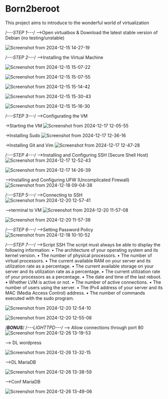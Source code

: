 # Born2beroot
This project aims to introduce to the wonderful world of virtualization

/*---STEP 1---*/
-->Open virtualbox & Download the latest stable version of Debian (no testing/unstable)

![Screenshot from 2024-12-15 14-27-19](https://github.com/user-attachments/assets/2ffcbf7f-9c8c-4c0c-82c5-0f7dee1a1898)



/*---STEP 2---*/
-->Installing the Virtual Machine

![Screenshot from 2024-12-15 15-07-22](https://github.com/user-attachments/assets/6a8e32c6-4eaf-4abf-b49c-47165a25ca76)


![Screenshot from 2024-12-15 15-07-55](https://github.com/user-attachments/assets/2d515040-f7bb-48f3-8b2c-41a95d6952eb)


![Screenshot from 2024-12-15 15-14-42](https://github.com/user-attachments/assets/94e08eaf-7788-4791-966c-12e1f6f81b45)


![Screenshot from 2024-12-15 15-30-43](https://github.com/user-attachments/assets/97c70453-3804-4f15-9fa7-cbbd0cecbcee)



![Screenshot from 2024-12-15 15-16-30](https://github.com/user-attachments/assets/28d655ad-4182-4a0f-8f31-5dcb416fcc9c)



/*---STEP 3---*/
-->Configurating the VM

->Starting the VM
![Screenshot from 2024-12-17 12-05-55](https://github.com/user-attachments/assets/632c9b45-4514-46e2-9d99-18cd9b0b5cde)
   
->Installing Sudo
![Screenshot from 2024-12-17 12-36-16](https://github.com/user-attachments/assets/3d7cb509-7639-4fbc-a038-afac7ab4c356)

->Installing Git and Vim
![Screenshot from 2024-12-17 12-47-28](https://github.com/user-attachments/assets/dd1b646b-14b4-48b2-8034-413a49e5f4aa)



/*---STEP 4---*/
-->Installing and Configuring SSH (Secure Shell Host)
![Screenshot from 2024-12-17 12-52-43](https://github.com/user-attachments/assets/a2a0d77f-df55-4161-9a17-1d7755549eb3)

![Screenshot from 2024-12-17 14-26-39](https://github.com/user-attachments/assets/7dcdb4a4-23a3-4341-a707-6b4c6d4d7e41)

-->Installing and Configuring UFW (Uncomplicated Firewall)
![Screenshot from 2024-12-18 09-04-38](https://github.com/user-attachments/assets/70a4ed66-7338-4550-851c-d84db8e2ac5f)

/*---STEP 5---*/
-->Connecting to SSH
![Screenshot from 2024-12-20 12-57-41](https://github.com/user-attachments/assets/8671071c-ada8-4c7b-af38-875b9bcc53da)


-->terminal to VM
![Screenshot from 2024-12-20 11-57-08](https://github.com/user-attachments/assets/2b088dd4-78fc-441d-96a3-faa209b44af1)

![Screenshot from 2024-12-20 11-57-38](https://github.com/user-attachments/assets/330ba4c1-184c-4407-8c49-17fcae2944be)



/*---STEP 6---*/
-->Setting Password Policy
![Screenshot from 2024-12-18 10-10-52](https://github.com/user-attachments/assets/88de62c1-4705-44f3-badd-4777bbcf6f71)



/*---STEP 7---*/
-->Script SSH
The script must always be able to display the following information:
• The architecture of your operating system and its kernel version.
• The number of physical processors.
• The number of virtual processors.
• The current available RAM on your server and its utilization rate as a percentage.
• The current available storage on your server and its utilization rate as a percentage.
• The current utilization rate of your processors as a percentage.
• The date and time of the last reboot.
• Whether LVM is active or not.
• The number of active connections.
• The number of users using the server.
• The IPv4 address of your server and its MAC (Media Access Control) address.
• The number of commands executed with the sudo program.

![Screenshot from 2024-12-20 12-54-10](https://github.com/user-attachments/assets/77fe8e06-513c-4fd2-82a2-6a7f13eb855e)

![Screenshot from 2024-12-20 12-55-08](https://github.com/user-attachments/assets/67c18b00-9af5-485b-904f-a6f446298c6b)






/*************************************BONUS*************************************/
/*---LIGHTTPD---*/
--> Allow connections through port 80
![Screenshot from 2024-12-26 13-19-53](https://github.com/user-attachments/assets/e5252c39-4d58-4705-a53e-78de872174ac)


--> DL wordpress

![Screenshot from 2024-12-26 13-32-15](https://github.com/user-attachments/assets/8c536b15-9ef5-49c0-9585-0a22c389a697)


-->DL MariaDB

![Screenshot from 2024-12-26 13-38-59](https://github.com/user-attachments/assets/30fb03d2-1293-45ed-be40-eafbd1d0ebab)

-->Conf MariaDB

![Screenshot from 2024-12-26 13-49-06](https://github.com/user-attachments/assets/b080a41f-d27d-482e-985f-98f26399784a)







